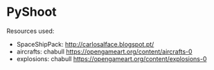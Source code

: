 # PyShoot

Resources used:
- SpaceShipPack: http://carlosalface.blogspot.pt/
- aircrafts: chabull https://opengameart.org/content/aircrafts-0
- explosions: chabull https://opengameart.org/content/explosions-0